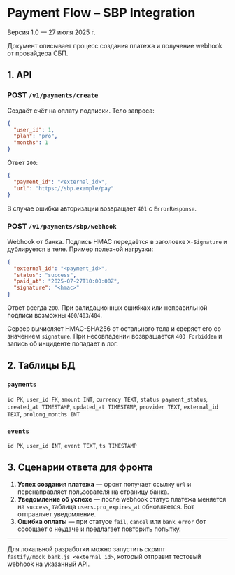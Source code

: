 # Payment Flow – SBP Integration

Версия 1.0 — 27 июля 2025 г.

Документ описывает процесс создания платежа и получение webhook от провайдера СБП.

## 1. API

### POST `/v1/payments/create`
Создаёт счёт на оплату подписки. Тело запроса:
```json
{
  "user_id": 1,
  "plan": "pro",
  "months": 1
}
```
Ответ `200`:
```json
{
  "payment_id": "<external_id>",
  "url": "https://sbp.example/pay"
}
```
В случае ошибки авторизации возвращает `401` с `ErrorResponse`.

### POST `/v1/payments/sbp/webhook`
Webhook от банка. Подпись HMAC передаётся в заголовке `X-Signature` и дублируется в теле.
Пример полезной нагрузки:
```json
{
  "external_id": "<payment_id>",
  "status": "success",
  "paid_at": "2025-07-27T10:00:00Z",
  "signature": "<hmac>"
}
```
Ответ всегда `200`. При валидационных ошибках или неправильной подписи возможны `400`/`403`/`404`.

Сервер вычисляет HMAC-SHA256 от остального тела и сверяет его со значением `signature`.
При несовпадении возвращается `403 Forbidden` и запись об инциденте попадает в лог.

## 2. Таблицы БД

### `payments`
`id PK`, `user_id FK`, `amount INT`, `currency TEXT`, `status payment_status`, `created_at TIMESTAMP`, `updated_at TIMESTAMP`, `provider TEXT`, `external_id TEXT`, `prolong_months INT`

### `events`
`id PK`, `user_id INT`, `event TEXT`, `ts TIMESTAMP`

## 3. Сценарии ответа для фронта

1. **Успех создания платежа** — фронт получает ссылку `url` и перенаправляет пользователя на страницу банка.
2. **Уведомление об успехе** — после webhook статус платежа меняется на `success`, таблица `users.pro_expires_at` обновляется. Бот отправляет уведомление.
3. **Ошибка оплаты** — при статусе `fail`, `cancel` или `bank_error` бот сообщает о неудаче и предлагает повторить попытку.

---

Для локальной разработки можно запустить скрипт `fastify/mock_bank.js <external_id>`,
который отправит тестовый webhook на указанный API.
